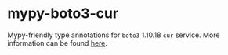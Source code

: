 # mypy-boto3-cur

Mypy-friendly type annotations for `boto3` 1.10.18 `cur` service.
More information can be found [here](https://github.com/vemel/mypy_boto3).